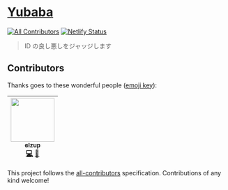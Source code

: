 # [Yubaba](https://yubaba.anozon.me)
[![All Contributors](https://img.shields.io/badge/all_contributors-1-orange.svg?style=flat-square)](#contributors)
[![Netlify Status](https://api.netlify.com/api/v1/badges/a29484de-cc13-42ed-824b-445f92a5e10a/deploy-status)](https://app.netlify.com/sites/nervous-tereshkova-b9df01/deploys)



> ID の良し悪しをジャッジします

## Contributors

Thanks goes to these wonderful people ([emoji key](https://github.com/kentcdodds/all-contributors#emoji-key)):

<!-- ALL-CONTRIBUTORS-LIST:START - Do not remove or modify this section -->
<!-- prettier-ignore -->
| [<img src="https://avatars3.githubusercontent.com/u/2284908?v=4" width="100px;"/><br /><sub><b>elzup</b></sub>](https://elzup.com)<br />[💻](https://github.com/elzup/yubaba/commits?author=elzup "Code") [🎨](#design-elzup "Design") |
| :---: |
<!-- ALL-CONTRIBUTORS-LIST:END -->

This project follows the [all-contributors](https://github.com/kentcdodds/all-contributors) specification. Contributions of any kind welcome!
